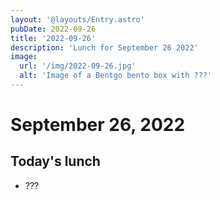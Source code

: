 ```yaml
---
layout: '@layouts/Entry.astro'
pubDate: 2022-09-26
title: '2022-09-26'
description: 'Lunch for September 26 2022'
image:
  url: '/img/2022-09-26.jpg'
  alt: 'Image of a Bentgo bento box with ???'
---
```


# September 26, 2022

## Today's lunch
* ???